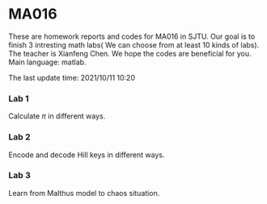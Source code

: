# MA016

These are homework reports and codes for MA016 in SJTU. Our goal is to finish 3 intresting math labs( We can choose from at least 10 kinds of labs). The teacher is Xianfeng Chen. We hope the codes are beneficial for you. Main language: matlab.

The last update time: 2021/10/11 10:20

### Lab 1

Calculate $\pi$ in different ways.

### Lab 2

Encode and decode Hill keys in different ways.

### Lab 3

Learn from Malthus model to chaos situation.
